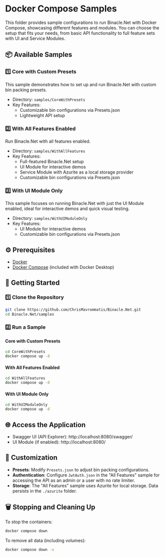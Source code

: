 # Docker Compose Samples
This folder provides sample configurations to run Binacle.Net with Docker Compose, showcasing different features and modules.
You can choose the setup that fits your needs, from basic API functionality to full feature sets with UI and Service Modules.

## 📦 Available Samples

### 1️⃣ Core with Custom Presets
This sample demonstrates how to set up and run Binacle.Net with custom bin packing presets.
- Directory: `samples/CoreWithPresets`
- Key Features:
  - Customizable bin configurations via Presets.json
  - Lightweight API setup
 
### 2️⃣ With All Features Enabled
Run Binacle.Net with all features enabled.
- Directory: `samples/WithAllFeatures`
- Key Features:
  - Full-featured Binacle.Net setup
  - UI Module for interactive demos
  - Service Module with Azurite as a local storage provider
  - Customizable bin configurations via Presets.json

### 3️⃣ With UI Module Only
This sample focuses on running Binacle.Net with just the UI Module enabled, ideal for interactive demos and quick visual testing.

- Directory: `samples/WithUIModuleOnly`
- Key Features:
  - UI Module for interactive demos
  - Customizable bin configurations via Presets.json


## ⚙️ Prerequisites
- [Docker](https://www.docker.com/get-started)
- [Docker Compose](https://www.docker.com/get-started) (included with Docker Desktop)


## 🚀 Getting Started

### 1️⃣ Clone the Repository
```bash
git clone https://github.com/ChrisMavrommatis/Binacle.Net.git
cd Binacle.Net/samples
```

### 2️⃣ Run a Sample

#### Core with Custom Presets
```bash
cd CoreWithPresets
docker compose up -d
```

#### With All Features Enabled
```bash
cd WithAllFeatures
docker compose up -d
```

#### With UI Module Only
```bash
cd WithUIModuleOnly
docker compose up -d
```

## 🌐 Access the Application
- Swagger UI (API Explorer): http://localhost:8080/swagger/
- UI Module (if enabled): http://localhost:8080/

## 🔧 Customization
- **Presets**: Modify `Presets.json` to adjust bin packing configurations.
- **Authentication**: Configure `JwtAuth.json` in the "All Features" sample for accessing the API as an admin or a user with no rate limiter.
- **Storage**: The "All Features" sample uses Azurite for local storage. Data persists in the `./azurite` folder.

## 🗑️ Stopping and Cleaning Up
To stop the containers:
```bash
docker compose down
```

To remove all data (including volumes):
```bash
docker compose down -v
```
